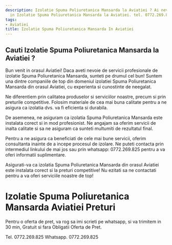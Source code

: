 ```yaml
---
description: Izolatie Spuma Poliuretanica Mansarda la Aviatiei ? Ai nevoie de un profesionist
  in Izolatie Spuma Poliuretanica Mansarda la Aviatiei. tel. 0772.269.825
tags:
- Aviatiei
title: Izolatie Spuma Poliuretanica Mansarda In Aviatiei
---
```



## Cauti Izolatie Spuma Poliuretanica Mansarda la Aviatiei ?

Bun venit in orasul Aviatiei! Daca aveti nevoie de servicii profesionale de izolatie Spuma Poliuretanica Mansarda, sunteti pe drumul cel bun! Suntem una dintre companiile de top din domeniul izolatiei Spuma Poliuretanica Mansarda din orasul Aviatiei, cu experienta si cunostinte de neegalat.

Ne diferentiem prin calitatea produselor si serviciilor noastre, precum si prin preturile competitive. Folosim materiale de cea mai buna calitate pentru a ne asigura ca izolatia dvs. va fi eficienta si durabila.

De asemenea, ne asiguram ca izolatia Spuma Poliuretanica Mansarda este instalata corect si in mod profesionist. Ne angajam sa oferim servicii de inalta calitate si sa ne asiguram ca sunteti multumiti de rezultatul final.

Pentru a ne asigura ca beneficiati de cele mai bune servicii, oferim consultanta inainte de a incepe procesul de izolare. Ne puteti contacta prin intermediul linkului de mai jos sau prin whatsapp: 0772.269.825 pentru a va oferi informatii suplimentare.

Asigurati-va ca izolatia Spuma Poliuretanica Mansarda din orasul Aviatiei este instalata corect si la preturi competitive! Nu ezitati sa ne contactati pentru a va oferi serviciile noastre de top!

# Izolatie Spuma Poliuretanica Mansarda Aviatiei Preturi
Pentru o oferta de pret, va rog sa imi scrieti pe whatsapp, si va trimitem in 30 min, Gratuit si fara Obligatii Oferta de Pret.

Tel. 0772.269.825
Whatsapp. 0772.269.825